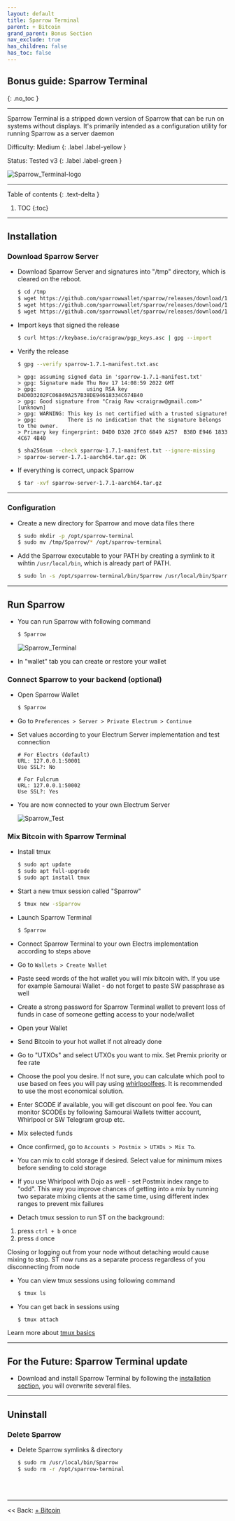 ```yaml
---
layout: default
title: Sparrow Terminal
parent: + Bitcoin
grand_parent: Bonus Section
nav_exclude: true
has_children: false
has_toc: false
---
```


## Bonus guide: Sparrow Terminal
{: .no_toc }

---

Sparrow Terminal is a stripped down version of Sparrow that can be run on systems without displays. It's primarily intended as a configuration utility for running Sparrow as a server daemon

Difficulty: Medium 
{: .label .label-yellow }

Status: Tested v3 
{: .label .label-green }

![Sparrow_Terminal-logo](../../../images/sparrow-terminal-logo.jpg)

---

Table of contents
{: .text-delta }

1. TOC
{:toc}

---

## Installation

### Download Sparrow Server

* Download Sparrow Server and signatures into "/tmp" directory, which is cleared on the reboot.

  ```sh
  $ cd /tmp
  $ wget https://github.com/sparrowwallet/sparrow/releases/download/1.7.1/sparrow-server-1.7.1-aarch64.tar.gz
  $ wget https://github.com/sparrowwallet/sparrow/releases/download/1.7.1/sparrow-1.7.1-manifest.txt.asc
  $ wget https://github.com/sparrowwallet/sparrow/releases/download/1.7.1/sparrow-1.7.1-manifest.txt
  ```
  
* Import keys that signed the release 

  ```sh
  $ curl https://keybase.io/craigraw/pgp_keys.asc | gpg --import
  ```
  
* Verify the release
  
  ```sh
  $ gpg --verify sparrow-1.7.1-manifest.txt.asc
  ```
  ```
  > gpg: assuming signed data in 'sparrow-1.7.1-manifest.txt'
  > gpg: Signature made Thu Nov 17 14:08:59 2022 GMT
  > gpg:                using RSA key D4D0D3202FC06849A257B38DE94618334C674B40
  > gpg: Good signature from "Craig Raw <craigraw@gmail.com>" [unknown]
  > gpg: WARNING: This key is not certified with a trusted signature!
  > gpg:          There is no indication that the signature belongs to the owner.
  > Primary key fingerprint: D4D0 D320 2FC0 6849 A257  B38D E946 1833 4C67 4B40
  ```
  
  ```sh
  $ sha256sum --check sparrow-1.7.1-manifest.txt --ignore-missing
  > sparrow-server-1.7.1-aarch64.tar.gz: OK
  ```

* If everything is correct, unpack Sparrow 

  ```sh
  $ tar -xvf sparrow-server-1.7.1-aarch64.tar.gz
  ```
  
---

### Configuration 

* Create a new directory for Sparrow and move data files there

  ```sh
  $ sudo mkdir -p /opt/sparrow-terminal
  $ sudo mv /tmp/Sparrow/* /opt/sparrow-terminal
  ```
 
* Add the Sparrow executable to your PATH by creating a symlink to it wihtin `/usr/local/bin`, which is already part of PATH.
 
  ```sh
  $ sudo ln -s /opt/sparrow-terminal/bin/Sparrow /usr/local/bin/Sparrow
  ```
  
---
 
## Run Sparrow 

* You can run Sparrow with following command

  ```sh
  $ Sparrow
  ```
  
  ![Sparrow_Terminal](../../../images/sparrow-terminal.png)
  
* In "wallet" tab you can create or restore your wallet

### Connect Sparrow to your backend (optional)

* Open Sparrow Wallet

  ```sh
  $ Sparrow
  ```

* Go to `Preferences > Server > Private Electrum > Continue`
* Set values according to your Electrum Server implementation and test connection

  ```
  # For Electrs (default)
  URL: 127.0.0.1:50001
  Use SSL?: No
  
  # For Fulcrum 
  URL: 127.0.0.1:50002
  Use SSL?: Yes 
  ```

* You are now connected to your own Electrum Server 

  ![Sparrow_Test](../../../images/sparrow-test.png)

### Mix Bitcoin with Sparrow Terminal

* Install tmux

  ```sh
  $ sudo apt update
  $ sudo apt full-upgrade
  $ sudo apt install tmux
  ```

* Start a new tmux session called "Sparrow"

  ```sh
  $ tmux new -sSparrow
  ```

* Launch Sparrow Terminal

  ```sh
  $ Sparrow
  ```

* Connect Sparrow Terminal to your own Electrs implementation according to steps above 

* Go to `Wallets > Create Wallet`

* Paste seed words of the hot wallet you will mix bitcoin with. If you use for example Samourai Wallet - do not forget to paste SW passphrase as well

* Create a strong password for Sparrow Terminal wallet to prevent loss of funds in case of someone getting access to your node/wallet

* Open your Wallet

* Send Bitcoin to your hot wallet if not already done

* Go to "UTXOs" and select UTXOs you want to mix. Set Premix priority or fee rate

* Choose the pool you desire. If not sure, you can calculate which pool to use based on fees you will pay using [whirlpoolfees](https://www.whirlpoolfees.com/). It is recommended to use the most economical solution. 

* Enter SCODE if available, you will get discount on pool fee. You can monitor SCODEs by following Samourai Wallets twitter account, Whirlpool or SW Telegram group etc.

* Mix selected funds 

* Once confirmed, go to `Accounts > Postmix > UTXOs > Mix To`.

* You can mix to cold storage if desired. Select value for minimum mixes before sending to cold storage

* If you use Whirlpool with Dojo as well - set Postmix index range to "odd". This way you improve chances of getting into a mix by running two separate mixing clients at the same time, using different index ranges to prevent mix failures

* Detach tmux session to run ST on the background: 
1. press `ctrl + b` once 
2. press `d` once

Closing or logging out from your node without detaching would cause mixing to stop. ST now runs as a separate process regardless of you disconnecting from node

* You can view tmux sessions using following command

  ```sh
  $ tmux ls
  ```

* You can get back in sessions using

  ```sh
  $ tmux attach
  ```

Learn more about [tmux basics](https://github.com/tmux/tmux/wiki/Getting-Started)

---

## For the Future: Sparrow Terminal update

* Download and install Sparrow Terminal by following the [installation section](#installation), you will overwrite several files.

---

## Uninstall 

### Delete Sparrow

* Delete Sparrow symlinks & directory

  ```sh
  $ sudo rm /usr/local/bin/Sparrow
  $ sudo rm -r /opt/sparrow-terminal
  ```
  
<br /><br />

---

<< Back: [+ Bitcoin](index.md)
